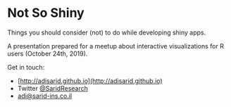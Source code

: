 # Not So Shiny

Things you should consider (not) to do while developing shiny apps. 

A presentation prepared for a meetup about interactive visualizations for R users (October 24th, 2019).

Get in touch:

   * [http://adisarid.github.io](http://adisarid.github.io)
   * Twitter [@SaridResearch](https://twitter.com/SaridResearch)
   * adi@sarid-ins.co.il
